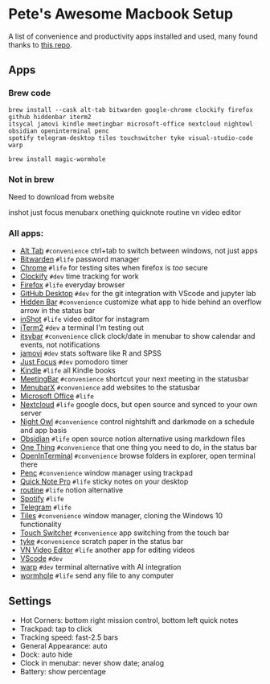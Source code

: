 # Pete's Awesome Macbook Setup

A list of convenience and productivity apps installed and used, many found thanks to [this repo](https://github.com/phmullins/awesome-macos).

## Apps
### Brew code

```
brew install --cask alt-tab bitwarden google-chrome clockify firefox github hiddenbar iterm2 
itsycal jamovi kindle meetingbar microsoft-office nextcloud nightowl obsidian openinterminal penc 
spotify telegram-desktop tiles touchswitcher tyke visual-studio-code warp 

brew install magic-wormhole
```

### Not in brew

Need to download from website

inshot
just focus
menubarx
onething
quicknote
routine
vn video editor

### All apps:

* [Alt Tab](https://github.com/lwouis/alt-tab-macos) `#convenience` ctrl+tab to switch between windows, not just apps
* [Bitwarden](https://apps.apple.com/us/app/bitwarden/id1352778147?mt=12) `#life` password manager
* [Chrome](https://www.google.com/chrome/) `#life` for testing sites when firefox is *too* secure
* [Clockify](https://clockify.me/mac-time-tracking) `#dev` time tracking for work
* [Firefox](https://getfirefox.com) `#life` everyday browser
* [GitHub Desktop](https://desktop.github.com/) `#dev` for the git integration with VScode and jupyter lab
* [Hidden Bar](https://github.com/dwarvesf/hidden) `#convenience` customize what app to hide behind an overflow arrow in the status bar
* [inShot](https://apps.apple.com/ua/app/inshot-video-editor/id997362197) `#life` video editor for instagram
* [iTerm2](https://iterm2.com/downloads.html) `#dev` a terminal I'm testing out
* [itsybar](https://www.mowglii.com/itsycal/) `#convenience` click clock/date in menubar to show calendar and events, not notifications
* [jamovi](https://www.jamovi.org/) `#dev` stats software like R and SPSS
* [Just Focus](https://apps.apple.com/us/app/just-focus/id1142151959?mt=12) `#dev` pomodoro timer
* [Kindle](https://apps.apple.com/us/app/kindle/id405399194?mt=12) `#life` all Kindle books
* [MeetingBar](https://apps.apple.com/us/app/meetingbar/id1532419400?mt=12) `#convenience` shortcut your next meeting in the statusbar
* [MenubarX](https://apps.apple.com/us/app/menubarx/id1575588022?mt=12) `#convenience` add websites to the statusbar
* [Microsoft Office](https://www.microsoft.com/en-US/microsoft-365/mac/microsoft-365-for-mac) `#life`
* [Nextcloud](https://nextcloud.com/install/#install-clients) `#life` google docs, but open source and synced to your own server
* [Night Owl](https://nightowl.kramser.xyz/#) `#convenience` control nightshift and darkmode on a schedule and app basis
* [Obsidian](https://obsidian.md/) `#life` open source notion alternative using markdown files
* [One Thing](https://apps.apple.com/us/app/one-thing/id1604176982?mt=12) `#convenience` that one thing you need to do, in the status bar
* [OpenInTerminal](https://github.com/Ji4n1ng/OpenInTerminal) `#convenience` browse folders in explorer, open terminal there
* [Penc](https://deniz.co/penc/) `#convenience` window manager using trackpad
* [Quick Note Pro](https://apps.apple.com/us/app/quick-note-one-click-notes/id1472935217?mt=12) `#life` sticky notes on your desktop
* [routine](https://www.routine.co/apps) `#life` notion alternative
* [Spotify](https://spotify.com) `#life`
* [Telegram](https://desktop.telegram.org/) `#life`
* [Tiles](https://freemacsoft.net/tiles/) `#convenience` window manager, cloning the Windows 10 functionality
* [Touch Switcher](https://hazeover.com/touchswitcher.html) `#convenience` app switching from the touch bar
* [tyke](https://tyke.app/) `#convenience` scratch paper in the status bar
* [VN Video Editor](https://apps.apple.com/us/app/vn-video-editor/id1494451650?mt=12) `#life` another app for editing videos 
* [VScode](https://code.visualstudio.com/Download) `#dev` 
* [warp](https://www.warp.dev/) `#dev` terminal alternative with AI integration
* [wormhole](https://er.run/) `#life` send any file to any computer

## Settings

* Hot Corners: bottom right mission control, bottom left quick notes
* Trackpad: tap to click
* Tracking speed: fast-2.5 bars
* General Appearance: auto
* Dock: auto hide
* Clock in menubar: never show date; analog
* Battery: show percentage
